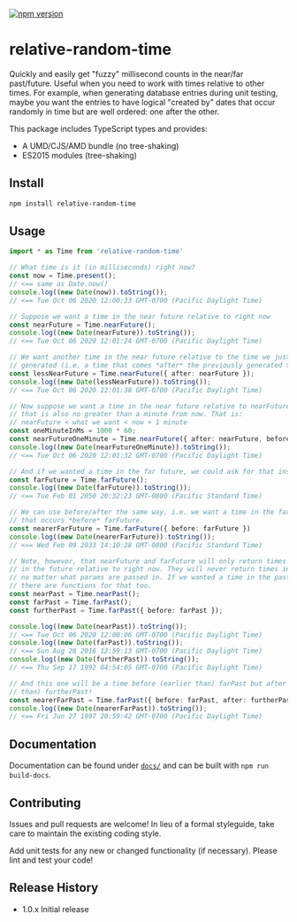 [![npm version](https://badge.fury.io/js/relative-random-time.svg)](https://badge.fury.io/js/relative-random-time)

# relative-random-time

Quickly and easily get \"fuzzy\" millisecond counts in the near/far past/future.
Useful when you need to work with times relative to other times. For example,
when generating database entries during unit testing, maybe you want the entries
to have logical "created by" dates that occur randomly in time but are well
ordered: one after the other.

This package includes TypeScript types and provides:

+ A UMD/CJS/AMD bundle (no tree-shaking)
+ ES2015 modules (tree-shaking)

## Install

```sh
npm install relative-random-time
```

## Usage

```TypeScript
import * as Time from 'relative-random-time'

// What time is it (in milliseconds) right now?
const now = Time.present();
// <== same as Date.now()
console.log((new Date(now)).toString());
// <== Tue Oct 06 2020 12:00:33 GMT-0700 (Pacific Daylight Time)

// Suppose we want a time in the near future relative to right now
const nearFuture = Time.nearFuture();
console.log((new Date(nearFuture)).toString());
// <== Tue Oct 06 2020 12:01:24 GMT-0700 (Pacific Daylight Time)

// We want another time in the near future relative to the time we just
// generated (i.e. a time that comes *after* the previously generated time).
const lessNearFuture = Time.nearFuture({ after: nearFuture });
console.log((new Date(lessNearFuture)).toString());
// <== Tue Oct 06 2020 12:01:38 GMT-0700 (Pacific Daylight Time)

// Now suppose we want a time in the near future relative to nearFuture
// that is also no greater than a minute from now. That is:
// nearFuture < what we want < now + 1 minute
const oneMinuteInMs = 1000 * 60;
const nearFutureOneMinute = Time.nearFuture({ after: nearFuture, before: now + oneMinuteInMs });
console.log((new Date(nearFutureOneMinute)).toString());
// <== Tue Oct 06 2020 12:01:32 GMT-0700 (Pacific Daylight Time)

// And if we wanted a time in the far future, we could ask for that instead.
const farFuture = Time.farFuture();
console.log((new Date(farFuture)).toString());
// <== Tue Feb 01 2050 20:32:23 GMT-0800 (Pacific Standard Time)

// We can use before/after the same way, i.e. we want a time in the far future
// that occurs *before* farFuture.
const nearerFarFuture = Time.farFuture({ before: farFuture })
console.log((new Date(nearerFarFuture)).toString());
// <== Wed Feb 09 2033 14:10:28 GMT-0800 (Pacific Standard Time)

// Note, however, that nearFuture and farFuture will only return times that are
// in the future relative to right now. They will never return times in the past
// no matter what params are passed in. If we wanted a time in the past,
// there are functions for that too.
const nearPast = Time.nearPast();
const farPast = Time.farPast();
const furtherPast = Time.farPast({ before: farPast });

console.log((new Date(nearPast)).toString());
// <== Tue Oct 06 2020 12:00:06 GMT-0700 (Pacific Daylight Time)
console.log((new Date(farPast)).toString());
// <== Sun Aug 28 2016 12:59:13 GMT-0700 (Pacific Daylight Time)
console.log((new Date(furtherPast)).toString());
// <== Thu Sep 17 1992 04:54:05 GMT-0700 (Pacific Daylight Time)

// And this one will be a time before (earlier than) farPast but after (later
// than) furtherPast!
const nearerFarPast = Time.farPast({ before: farPast, after: furtherPast });
console.log((new Date(nearerFarPast)).toString());
// <== Fri Jun 27 1997 20:59:42 GMT-0700 (Pacific Daylight Time)
```

## Documentation

Documentation can be found under [`docs/`](docs/README) and can be built with
`npm run build-docs`.

## Contributing

Issues and pull requests are welcome! In lieu of a formal styleguide, take care
to maintain the existing coding style.

Add unit tests for any new or changed functionality (if necessary). Please lint
and test your code!

## Release History

* 1.0.x Initial release
